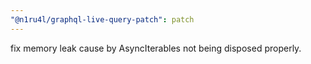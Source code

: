 ```yaml
---
"@n1ru4l/graphql-live-query-patch": patch
---
```


fix memory leak cause by AsyncIterables not being disposed properly.
